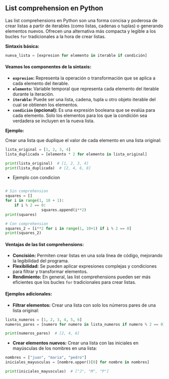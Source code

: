 
## List comprehension en Python

Las list comprehensions en Python son una forma concisa y poderosa de crear listas a partir de iterables (como listas, cadenas o tuplas) o generando elementos nuevos. Ofrecen una alternativa más compacta y legible a los bucles `for` tradicionales a la hora de crear listas.

**Sintaxis básica:**

``` Python
nueva_lista = [expresion for elemento in iterable if condición]
```

#### Veamos los componentes de la sintaxis:

- **`expresion`:** Representa la operación o transformación que se aplica a cada elemento del iterable.
- **`elemento`:** Variable temporal que representa cada elemento del iterable durante la iteración.
- **`iterable`:** Puede ser una lista, cadena, tupla u otro objeto iterable del cual se obtienen los elementos.
- **`condición` (opcional):** Es una expresión booleana que se evalúa para cada elemento. Solo los elementos para los que la condición sea verdadera se incluyen en la nueva lista.

**Ejemplo:**

Crear una lista que duplique el valor de cada elemento en una lista original:


``` Python
lista_original = [1, 2, 3, 4]
lista_duplicada = [elemento * 2 for elemento in lista_original]

print(lista_original)  # [1, 2, 3, 4]
print(lista_duplicada)  # [2, 4, 6, 8]
```

- Ejemplo con condicion
```Python

# Sin comprehension
squares = []
for i in range(1, 10 + 1):
    if i % 2 == 0:
				squares.append(i**2)
print(squares)

# Con comprehension
squares_2 = [i**2 for i in range(1, 10+1) if i % 2 == 0]
print(squares_2)
```

#### Ventajas de las list comprehensions:

- **Concisión:** Permiten crear listas en una sola línea de código, mejorando la legibilidad del programa.
- **Flexibilidad:** Se pueden aplicar expresiones complejas y condiciones para filtrar y transformar elementos.
- **Rendimiento:** En general, las list comprehensions pueden ser más eficientes que los bucles `for` tradicionales para crear listas.

#### Ejemplos adicionales:

- **Filtrar elementos:** Crear una lista con solo los números pares de una lista original:

``` Python
lista_numeros = [1, 2, 3, 4, 5, 6]
numeros_pares = [numero for numero in lista_numeros if numero % 2 == 0]

print(numeros_pares)  # [2, 4, 6]
```

- **Crear elementos nuevos:** Crear una lista con las iniciales en mayúsculas de los nombres en una lista:

``` Python
nombres = ["juan", "maria", "pedro"]
iniciales_mayusculas = [nombre.upper()[0] for nombre in nombres]

print(iniciales_mayusculas)  # ["J", "M", "P"]
```

